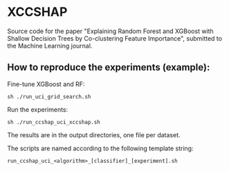 # XCCSHAP
Source code for the paper "Explaining Random Forest and XGBoost with Shallow Decision Trees by Co-clustering Feature Importance", submitted to the Machine Learning journal.

## How to reproduce the experiments (example):

Fine-tune XGBoost and RF:

```
sh ./run_uci_grid_search.sh
```

Run the experiments:

```
sh ./run_ccshap_uci_xccshap.sh
```


The results are in the output directories, one file per dataset.

The scripts are named according to the following template string:
```
run_ccshap_uci_<algorithm>_[classifier]_[experiment].sh
```

